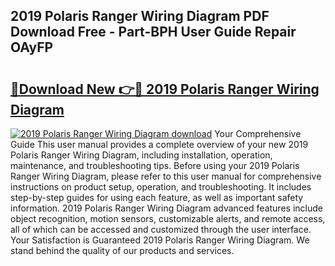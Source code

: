 ## 2019 Polaris Ranger Wiring Diagram PDF Download Free - Part-BPH User Guide Repair OAyFP

# <h2><a href="http://dftsz4.blite.top/?on=2019+Polaris+Ranger+Wiring+Diagram">🔗Download New 👉🔴 2019 Polaris Ranger Wiring Diagram</a></h2>

[![2019 Polaris Ranger Wiring Diagram download](https://i.imgur.com/lujVjoI.png)](http://dftsz4.blite.top/?on=2019+Polaris+Ranger+Wiring+Diagram)
Your Comprehensive Guide This user manual provides a complete overview of your new 2019 Polaris Ranger Wiring Diagram, including installation, operation, maintenance, and troubleshooting tips. Before using your 2019 Polaris Ranger Wiring Diagram, please refer to this user manual for comprehensive instructions on product setup, operation, and troubleshooting. It includes step-by-step guides for using each feature, as well as important safety information. 2019 Polaris Ranger Wiring Diagram advanced features include object recognition, motion sensors, customizable alerts, and remote access, all of which can be accessed and customized through the user interface. Your Satisfaction is Guaranteed 2019 Polaris Ranger Wiring Diagram. We stand behind the quality of our products and services.

